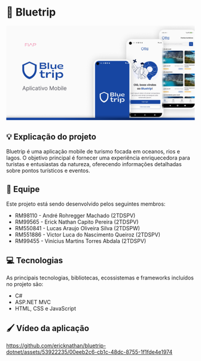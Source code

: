 # 🔱 Bluetrip

![Capa](.github/cover.png)

## 💡 Explicação do projeto
Bluetrip é uma aplicação mobile de turismo focada em oceanos, rios e lagos. O objetivo principal é fornecer uma experiência enriquecedora para turistas e entusiastas da natureza, oferecendo informações detalhadas sobre pontos turísticos e eventos.

## 👥 Equipe
Este projeto está sendo desenvolvido pelos seguintes membros:

- RM98110 - André Rohregger Machado (2TDSPV)
- RM99565 - Erick Nathan Capito Pereira (2TDSPV)
- RM550841 - Lucas Araujo Oliveira Silva (2TDSPW)
- RM551886 - Victor Luca do Nascimento Queiroz (2TDSPV)
- RM99455 - Vinícius Martins Torres Abdala (2TDSPV)

## 💻 Tecnologias
As principais tecnologias, bibliotecas, ecossistemas e frameworks incluídos no projeto são:

- C#
- ASP.NET MVC
- HTML, CSS e JavaScript

## 🖌️ Vídeo da aplicação
https://github.com/ericknathan/bluetrip-dotnet/assets/53922235/00eeb2c6-cb1c-48dc-8755-1f1fde4e1974

